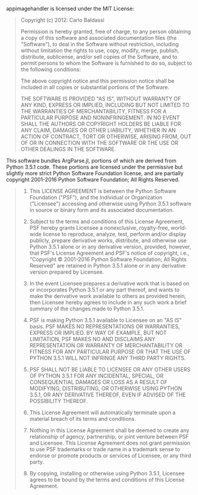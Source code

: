 appimagehandler is licensed under the MIT License:

> Copyright (c) 2012: Carlo Baldassi
>
> Permission is hereby granted, free of charge, to any person obtaining
> a copy of this software and associated documentation files (the
> "Software"), to deal in the Software without restriction, including
> without limitation the rights to use, copy, modify, merge, publish,
> distribute, sublicense, and/or sell copies of the Software, and to
> permit persons to whom the Software is furnished to do so, subject to
> the following conditions:
>
> The above copyright notice and this permission notice shall be
> included in all copies or substantial portions of the Software.
>
> THE SOFTWARE IS PROVIDED "AS IS", WITHOUT WARRANTY OF ANY KIND,
> EXPRESS OR IMPLIED, INCLUDING BUT NOT LIMITED TO THE WARRANTIES OF
> MERCHANTABILITY, FITNESS FOR A PARTICULAR PURPOSE AND
> NONINFRINGEMENT. IN NO EVENT SHALL THE AUTHORS OR COPYRIGHT HOLDERS BE
> LIABLE FOR ANY CLAIM, DAMAGES OR OTHER LIABILITY, WHETHER IN AN ACTION
> OF CONTRACT, TORT OR OTHERWISE, ARISING FROM, OUT OF OR IN CONNECTION
> WITH THE SOFTWARE OR THE USE OR OTHER DEALINGS IN THE SOFTWARE.

This software bundles ArgParse.jl, portions of which are derived from Python 3.5.1 code. These
portions are licensed under the permissive but slightly more strict Python Software
Foundation license, and are partially copyright 2001-2016 Python Software Foundation; All
Rights Reserved.

> 1. This LICENSE AGREEMENT is between the Python Software Foundation ("PSF"), and
>    the Individual or Organization ("Licensee") accessing and otherwise using Python
>    3.5.1 software in source or binary form and its associated documentation.
>
> 2. Subject to the terms and conditions of this License Agreement, PSF hereby
>    grants Licensee a nonexclusive, royalty-free, world-wide license to reproduce,
>    analyze, test, perform and/or display publicly, prepare derivative works,
>    distribute, and otherwise use Python 3.5.1 alone or in any derivative
>    version, provided, however, that PSF's License Agreement and PSF's notice of
>    copyright, i.e., "Copyright © 2001-2016 Python Software Foundation; All Rights
>    Reserved" are retained in Python 3.5.1 alone or in any derivative version
>    prepared by Licensee.
>
> 3. In the event Licensee prepares a derivative work that is based on or
>    incorporates Python 3.5.1 or any part thereof, and wants to make the
>    derivative work available to others as provided herein, then Licensee hereby
>    agrees to include in any such work a brief summary of the changes made to Python
>    3.5.1.
>
> 4. PSF is making Python 3.5.1 available to Licensee on an "AS IS" basis.
>    PSF MAKES NO REPRESENTATIONS OR WARRANTIES, EXPRESS OR IMPLIED.  BY WAY OF
>    EXAMPLE, BUT NOT LIMITATION, PSF MAKES NO AND DISCLAIMS ANY REPRESENTATION OR
>    WARRANTY OF MERCHANTABILITY OR FITNESS FOR ANY PARTICULAR PURPOSE OR THAT THE
>    USE OF PYTHON 3.5.1 WILL NOT INFRINGE ANY THIRD PARTY RIGHTS.
>
> 5. PSF SHALL NOT BE LIABLE TO LICENSEE OR ANY OTHER USERS OF PYTHON 3.5.1
>    FOR ANY INCIDENTAL, SPECIAL, OR CONSEQUENTIAL DAMAGES OR LOSS AS A RESULT OF
>    MODIFYING, DISTRIBUTING, OR OTHERWISE USING PYTHON 3.5.1, OR ANY DERIVATIVE
>    THEREOF, EVEN IF ADVISED OF THE POSSIBILITY THEREOF.
>
> 6. This License Agreement will automatically terminate upon a material breach of
>    its terms and conditions.
>
> 7. Nothing in this License Agreement shall be deemed to create any relationship
>    of agency, partnership, or joint venture between PSF and Licensee.  This License
>    Agreement does not grant permission to use PSF trademarks or trade name in a
>    trademark sense to endorse or promote products or services of Licensee, or any
>    third party.
>
> 8. By copying, installing or otherwise using Python 3.5.1, Licensee agrees
>    to be bound by the terms and conditions of this License Agreement.
